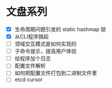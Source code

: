 # 文盘系列

- [x] 生命周期问题引发的 static hashmap 锁
- [x] 从CLI程序搞起
- [ ] 领域交互模式是如何实现的
- [ ] 子命令提示，提高用户体验
- [ ] 给程序加个日志
- [ ] 配置文件解析
- [ ] 如何把配置文件打包到二进制文件里
- [ ] etcd cursor